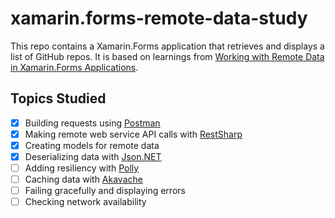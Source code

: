 # xamarin.forms-remote-data-study

This repo contains a Xamarin.Forms application that retrieves and displays a list of GitHub repos. It is based on learnings from [Working with Remote Data in Xamarin.Forms Applications](https://www.pluralsight.com/courses/remote-data-xamarin-forms-applications).

## Topics Studied

- [x] Building requests using [Postman](https://www.postman.com)
- [x] Making remote web service API calls with [RestSharp](https://restsharp.dev)
- [x] Creating models for remote data
- [x] Deserializing data with [Json.NET](https://www.newtonsoft.com/json)
- [ ] Adding resiliency with [Polly](https://github.com/App-vNext/Polly)
- [ ] Caching data with [Akavache](https://github.com/reactiveui/Akavache)
- [ ] Failing gracefully and displaying errors
- [ ] Checking network availability
